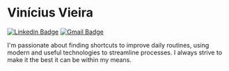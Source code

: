 # Vinícius Vieira

[![Linkedin Badge](https://img.shields.io/badge/-Vinícius%20Vieira-00875f?style=flat-square&logo=Linkedin&logoColor=white&link=https://www.linkedin.com/in/viniciusvs/)](https://www.linkedin.com/in/viniciusvs/) 
[![Gmail Badge](https://img.shields.io/badge/-viniiivs@outlook.com-00875f?style=flat-square&logo=Gmail&logoColor=white&link=mailto:viniiivs@outlook.com)](mailto:viniiivs@outlook.com)

I'm passionate about finding shortcuts to improve daily routines, using modern and useful technologies to streamline processes. 
I always strive to make it the best it can be within my means.


<!--
**viniiivs/viniiivs** is a ✨ _special_ ✨ repository because its `README.md` (this file) appears on your GitHub profile.

Here are some ideas to get you started:

- 🔭 I’m currently working on ...
- 🌱 I’m currently learning ...
- 👯 I’m looking to collaborate on ...
- 🤔 I’m looking for help with ...
- 💬 Ask me about ...
- 📫 How to reach me: ...
- 😄 Pronouns: ...
- ⚡ Fun fact: ...
-->
